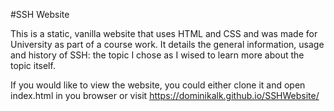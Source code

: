 #SSH Website

This is a static, vanilla website that uses HTML and CSS and was made for University as part of a course work.
It details the general information, usage and history of SSH: the topic I chose as I wised to learn more about the topic itself.

If you would like to view the website, you could either clone it and open index.html in you browser or visit https://dominikalk.github.io/SSHWebsite/